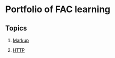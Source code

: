 # Portfolio of FAC learning

## Topics

1. [Markup](https://github.com/DominicSimpson/portfolio/blob/main/learnings/markup.md)

2. [HTTP](https://github.com/DominicSimpson/portfolio/blob/main/learnings/http)

